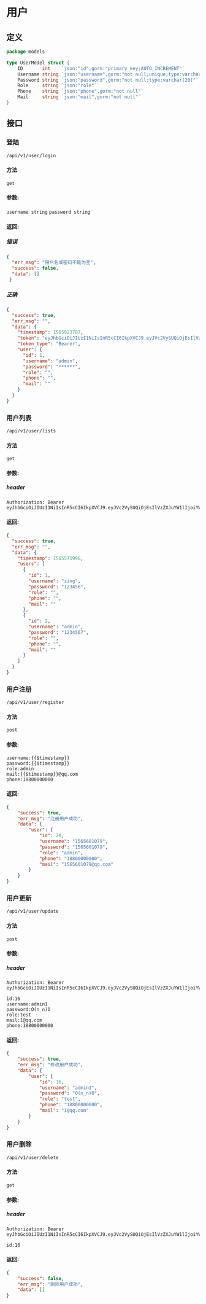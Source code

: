 # 用户

## 定义
```go
package models

type UserModel struct {
	ID       int    `json:"id",gorm:"primary_key;AUTO_INCREMENT"`
	Username string `json:"username",gorm:"not null;unique;type:varchar(30)"`
	Password string `json:"password",gorm:"not null;type:varchar(20)"`
	Role     string `json:"role"`
	Phone    string `json:"phone",gorm:"not null"`
	Mail     string `json:"mail",gorm:"not null"`
}
```

## 接口 

### 登陆
`/api/v1/user/login`

#### 方法
`get`

#### 参数:  
`username string`
`password string`

#### 返回:

##### 错误
```json
{
  "err_msg": "用户名或密码不能为空",
  "success": false,
  "data": []
 }
```
##### 正确
```json
{
  "success": true,
  "err_msg": "",
  "data": {
    "timestamp": 1565923787,
    "token": "eyJhbGciOiJIUzI1NiIsInR5cCI6IkpXVCJ9.eyJVc2VySUQiOjEsIlVzZXJuYW1lIjoiYWRtaW4iLCJleHAiOjE1NjYwMTAxODcsImlzcyI6ImlyaXMifQ.BEkfqhgvj8jqOgIkCQYHLY0cQI0anA5_DrM7ybRALlU",
    "token_type": "Bearer",
    "user": {
      "id": 1,
      "username": "admin",
      "password": "******",
      "role": "",
      "phone": "",
      "mail": ""
    }
  }
}
```

### 用户列表
`/api/v1/user/lists`

#### 方法
`get`

#### 参数:  
##### header
```text
Authorization: Bearer eyJhbGciOiJIUzI1NiIsInR5cCI6IkpXVCJ9.eyJVc2VySUQiOjEsIlVzZXJuYW1lIjoiYWRtaW4iLCJleHAiOjE1NjYwMTAxODcsImlzcyI6ImlyaXMifQ.BEkfqhgvj8jqOgIkCQYHLY0cQI0anA5_DrM7ybRALlU
```
#### 返回:

```json
{
  "success": true,
  "err_msg": "",
  "data": {
    "timestamp": 1565571998,
    "users": [
      {
        "id": 1,
        "username": "zing",
        "password": "123456",
        "role": "",
        "phone": "",
        "mail": ""
      },
      {
        "id": 2,
        "username": "admin",
        "password": "1234567",
        "role": "",
        "phone": "",
        "mail": ""
      }
    ]
  }
}
```

### 用户注册
`/api/v1/user/register`

#### 方法
`post`

#### 参数:  
```text
username:{{$timestamp}}
password:{{$timestamp}}
role:admin
mail:{{$timestamp}}@qq.com
phone:18800000000
```
#### 返回:

```json
{
    "success": true,
    "err_msg": "注册用户成功",
    "data": {
        "user": {
            "id": 20,
            "username": "1565601079",
            "password": "1565601079",
            "role": "admin",
            "phone": "18800000000",
            "mail": "1565601079@qq.com"
        }
    }
}
```

### 用户更新
`/api/v1/user/update`

#### 方法
`post`

#### 参数:

##### header
```text
Authorization: Bearer eyJhbGciOiJIUzI1NiIsInR5cCI6IkpXVCJ9.eyJVc2VySUQiOjEsIlVzZXJuYW1lIjoiYWRtaW4iLCJleHAiOjE1NjYwMTAxODcsImlzcyI6ImlyaXMifQ.BEkfqhgvj8jqOgIkCQYHLY0cQI0anA5_DrM7ybRALlU
```
```text
id:16
username:admin1
password:O(∩_∩)O
role:test
mail:1@qq.com
phone:18800000000
```
#### 返回:

```json
{
    "success": true,
    "err_msg": "修改用户成功",
    "data": {
        "user": {
            "id": 16,
            "username": "admin1",
            "password": "O(∩_∩)O",
            "role": "test",
            "phone": "18800000000",
            "mail": "1@qq.com"
        }
    }
}
```


### 用户删除
`/api/v1/user/delete`

#### 方法
`get`

#### 参数:  

##### header
```text
Authorization: Bearer eyJhbGciOiJIUzI1NiIsInR5cCI6IkpXVCJ9.eyJVc2VySUQiOjEsIlVzZXJuYW1lIjoiYWRtaW4iLCJleHAiOjE1NjYwMTAxODcsImlzcyI6ImlyaXMifQ.BEkfqhgvj8jqOgIkCQYHLY0cQI0anA5_DrM7ybRALlU
```

```text
id:16
```
#### 返回:

```json
{
    "success": false,
    "err_msg": "删除用户成功",
    "data": []
}
```